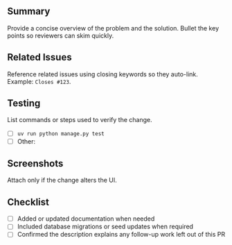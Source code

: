 ## Summary

Provide a concise overview of the problem and the solution. Bullet the key points so reviewers can skim quickly.

## Related Issues

Reference related issues using closing keywords so they auto-link. Example: `Closes #123`.

## Testing

List commands or steps used to verify the change.
- [ ] `uv run python manage.py test`
- [ ] Other: 

## Screenshots

Attach only if the change alters the UI.

## Checklist

- [ ] Added or updated documentation when needed
- [ ] Included database migrations or seed updates when required
- [ ] Confirmed the description explains any follow-up work left out of this PR
